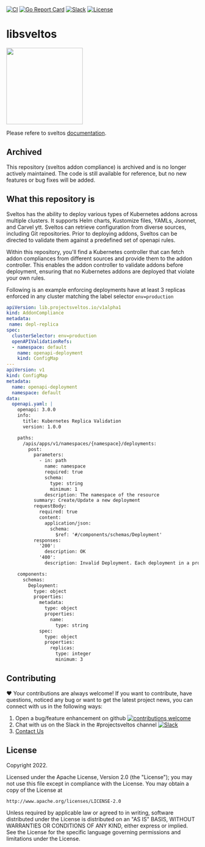 [![CI](https://github.com/projectsveltos/addon-compliance-controller/actions/workflows/main.yaml/badge.svg)](https://github.com/projectsveltos/addon-compliance-controller/actions)
[![Go Report Card](https://goreportcard.com/badge/github.com/projectsveltos/addon-compliance-controller)](https://goreportcard.com/report/github.com/projectsveltos/addon-compliance-controller)
[![Slack](https://img.shields.io/badge/join%20slack-%23projectsveltos-brighteen)](https://join.slack.com/t/projectsveltos/shared_invite/zt-1hraownbr-W8NTs6LTimxLPB8Erj8Q6Q)
[![License](https://img.shields.io/badge/license-Apache-blue.svg)](LICENSE)

# libsveltos

<img src="https://raw.githubusercontent.com/projectsveltos/sveltos/main/docs/assets/logo.png" width="200">

Please refere to sveltos [documentation](https://projectsveltos.github.io/sveltos/).

## Archived
This repository (sveltos addon compliance) is archived and is no longer actively maintained. The code is still available for reference, but no new features or bug fixes will be added.


## What this repository is
Sveltos has the ability to deploy various types of Kubernetes addons across multiple clusters. It supports Helm charts, Kustomize files, YAMLs, Jsonnet, and Carvel ytt. Sveltos can retrieve configuration from diverse sources, including Git repositories. Prior to deploying addons, Sveltos can be directed to validate them against a predefined set of openapi rules.

Within this repository, you'll find a Kubernetes controller that can fetch addon compliances from different sources and provide them to the addon controller. This enables the addon controller to validate addons before deployment, ensuring that no Kubernetes addons are deployed that violate your own rules.

Following is an example enforcing deployments have at least 3 replicas enforced in any cluster matching the label selector `env=production`

```yaml
apiVersion: lib.projectsveltos.io/v1alpha1
kind: AddonCompliance
metadata:
 name: depl-replica
spec:
  clusterSelector: env=production
  openAPIValidationRefs:
  - namespace: default
    name: openapi-deployment
    kind: ConfigMap
---
apiVersion: v1
kind: ConfigMap
metadata:
  name: openapi-deployment
  namespace: default
data:
  openapi.yaml: |
    openapi: 3.0.0
    info:
      title: Kubernetes Replica Validation
      version: 1.0.0

    paths:
      /apis/apps/v1/namespaces/{namespace}/deployments:
        post:
          parameters:
            - in: path
              name: namespace
              required: true
              schema:
                type: string
                minimum: 1
              description: The namespace of the resource
          summary: Create/Update a new deployment
          requestBody:
            required: true
            content:
              application/json:
                schema:
                  $ref: '#/components/schemas/Deployment'
          responses:
            '200':
              description: OK
            '400':
              description: Invalid Deployment. Each deployment in a production cluster requires at least 3 replicas

    components:
      schemas:
        Deployment:
          type: object
          properties:
            metadata:
              type: object
              properties:
                name:
                  type: string
            spec:
              type: object
              properties:
                replicas:
                  type: integer
                  minimum: 3
```

## Contributing 

❤️ Your contributions are always welcome! If you want to contribute, have questions, noticed any bug or want to get the latest project news, you can connect with us in the following ways:

1. Open a bug/feature enhancement on github [![contributions welcome](https://img.shields.io/badge/contributions-welcome-brightgreen.svg?style=flat)](https://github.com/projectsveltos/sveltos-manager/issues)
2. Chat with us on the Slack in the #projectsveltos channel [![Slack](https://img.shields.io/badge/join%20slack-%23projectsveltos-brighteen)](https://join.slack.com/t/projectsveltos/shared_invite/zt-1hraownbr-W8NTs6LTimxLPB8Erj8Q6Q)
3. [Contact Us](mailto:support@projectsveltos.io)

## License

Copyright 2022.

Licensed under the Apache License, Version 2.0 (the "License");
you may not use this file except in compliance with the License.
You may obtain a copy of the License at

    http://www.apache.org/licenses/LICENSE-2.0

Unless required by applicable law or agreed to in writing, software
distributed under the License is distributed on an "AS IS" BASIS,
WITHOUT WARRANTIES OR CONDITIONS OF ANY KIND, either express or implied.
See the License for the specific language governing permissions and
limitations under the License.
